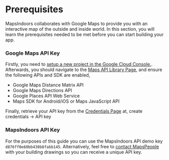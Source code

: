 # Prerequisites

MapsIndoors collaborates with Google Maps to provide you with an interactive map of the outside and inside world. In this section, you will learn the prerequisites needed to be met before you can start building your app.

### Google Maps API Key[​](https://docs.mapsindoors.com/getting-started/ios/prerequisites#google-maps-api-key) <a href="#google-maps-api-key" id="google-maps-api-key"></a>

Firstly, you need to [setup a new project in the Google Cloud Console.](https://developers.google.com/maps/gmp-get-started). Afterwards, you should navigate to the [Maps API Library Page](https://console.cloud.google.com/apis/library?filter=category:maps), and ensure the following APIs and SDK are enabled,

* Google Maps Distance Matrix API
* Google Maps Directions API
* Google Places API Web Service
* Maps SDK for Android/iOS or Maps JavaScript API

Finally, retrieve your API key from the [Credentials Page](https://console.cloud.google.com/project/\_/apiui/credential) at, create credentials -> API key

### MapsIndoors API Key[​](https://docs.mapsindoors.com/getting-started/ios/prerequisites#mapsindoors-api-key) <a href="#mapsindoors-api-key" id="mapsindoors-api-key"></a>

For the purposes of this guide you can use the MapsIndoors API demo key `d876ff0e60bb430b8fabb145`. Alternatively, feel free to [contact MapsPeople](https://resources.mapspeople.com/contact-us) with your building drawings so you can receive a unique API key.
